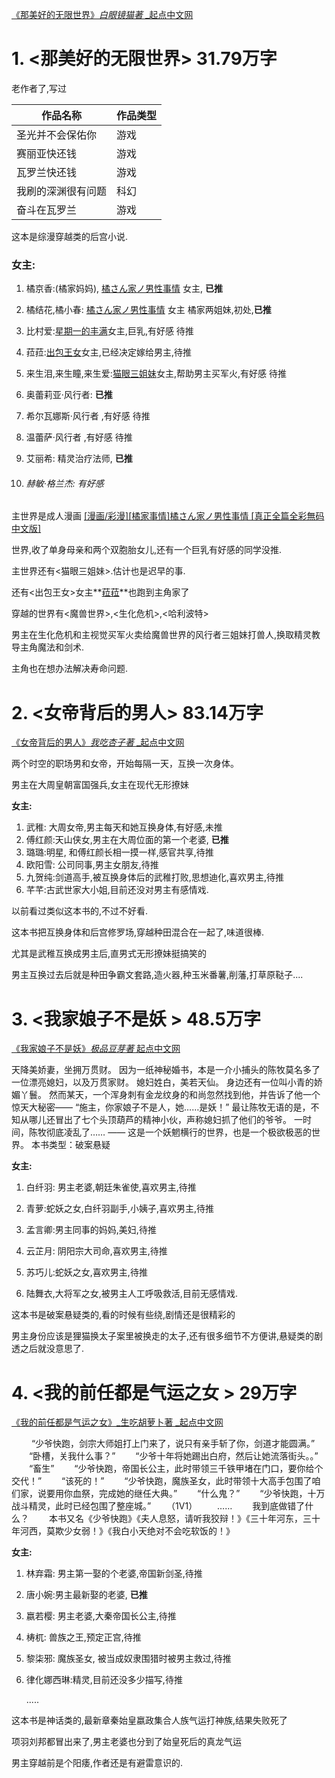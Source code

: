 

[《那美好的无限世界》_白眼镜猫著_   _起点中文网](https://book.qidian.com/info/1025092132)

# 1. <那美好的无限世界>   31.79万字

老作者了,写过

| 作品名称           | 作品类型 |
| ------------------ | -------- |
| 圣光并不会保佑你   | 游戏     |
| 赛丽亚快还钱       | 游戏     |
| 瓦罗兰快还钱       | 游戏     |
| 我刷的深渊很有问题 | 科幻     |
| 奋斗在瓦罗兰       | 游戏     |

这本是综漫穿越类的后宫小说.

### **女主:** 

1. 橘京香:(橘家妈妈), [橘さん家ノ男性事情](https://www.aixiang99.com/?d=123&p=9148) 女主, **已推**

2. 橘结花,橘小春: [橘さん家ノ男性事情](https://www.aixiang99.com/?d=123&p=9148) 女主 橘家两姐妹,初处,**已推**

3. 比村爱:[星期一的丰满](https://jbh.17qq.com/article/hdfedjibz.html)女主,巨乳,有好感 待推

4. 菈菈:[出包王女](https://baike.baidu.com/item/%E5%87%BA%E5%8C%85%E7%8E%8B%E5%A5%B3/36073?fr=aladdin)女主,已经决定嫁给男主,待推

5. 来生泪,来生瞳,来生爱:[猫眼三姐妹](https://baike.baidu.com/item/%E7%8C%AB%E7%9C%BC%E4%B8%89%E5%A7%90%E5%A6%B9/54341)女主,帮助男主买军火,有好感 待推

6. 奥蕾莉亚·风行者: **已推**

7. 希尔瓦娜斯·风行者  ,有好感 待推

8. 温蕾萨·风行者  ,有好感 待推

9. 艾丽希: 精灵治疗法师, **已推**

10. ###### 赫敏·格兰杰:  有好感 

主世界是成人漫画 [[漫画/彩漫][橘家事情]橘さん家ノ男性事情 [真正全篇全彩無码中文版]](https://www.aixiang99.com/?d=123&p=9148)

世界,收了单身母亲和两个双胞胎女儿,还有一个巨乳有好感的同学没推.

主世界还有<猫眼三姐妹>.估计也是迟早的事.

还有<出包王女>女主**[菈菈](https://baike.baidu.com/item/菈菈·撒塔林·戴比路克)**也跑到主角家了

穿越的世界有<魔兽世界>,<生化危机>,<哈利波特>

男主在生化危机和主视觉买军火卖给魔兽世界的风行者三姐妹打兽人,换取精灵教导主角魔法和剑术.

主角也在想办法解决寿命问题.



# 2. <女帝背后的男人>  83.14万字

[《女帝背后的男人》_我吃杏子著_   _起点中文网](https://book.qidian.com/info/1024338224)

两个时空的职场男和女帝，开始每隔一天，互换一次身体。

男主在大周皇朝富国强兵,女主在现代无形撩妹

**女主:** 

1. 武稚: 大周女帝,男主每天和她互换身体,有好感,未推
2. 傅红颜:天山侠女,男主在大周位面的第一个老婆,  **已推**
3. 璐璐:明星, 和傅红颜长相一摸一样,感官共享,待推
4. 欧阳雪: 公司同事,男主女朋友,待推
5. 九贺纯:剑道高手,被互换身体后的武稚打败,思想迪化,喜欢男主,待推
6. 芊芊:古武世家大小姐,目前还没对男主有感情戏.

以前看过类似这本书的,不过不好看.

这本书把互换身体和后宫修罗场,穿越种田混合在一起了,味道很棒.

尤其是武稚互换成男主后,直男式无形撩妹挺搞笑的

男主互换过去后就是种田争霸文套路,造火器,种玉米番薯,削藩,打草原鞑子....



# 3. <我家娘子不是妖 >  48.5万字

[《我家娘子不是妖》_极品豆芽著_   起点中文网](https://book.qidian.com/info/1024913622)

天降美娇妻，坐拥万贯财。
因为一纸神秘婚书，本是一介小捕头的陈牧莫名多了一位漂亮媳妇，以及万贯家财。
媳妇姓白，美若天仙。
身边还有一位叫小青的娇媚丫鬟。
然而某天，一个浑身刺有金龙纹身的和尚忽然找到他，并告诉了他一个惊天大秘密——
“施主，你家娘子不是人，她……是妖！”
最让陈牧无语的是，不知从哪儿还冒出了七个头顶葫芦的精神小伙，声称媳妇抓了他们的爷爷。
一时间，陈牧彻底凌乱了……
——
这是一个妖魍横行的世界，也是一个极欲极恶的世界。
本书类型：破案悬疑



**女主:** 

1. 白纤羽: 男主老婆,朝廷朱雀使,喜欢男主,待推

2. 青萝:蛇妖之女,白纤羽副手,小姨子,喜欢男主,待推

3. 孟言卿:男主同事的妈妈,美妇,待推  

4. 云芷月: 阴阳宗大司命,喜欢男主,待推  

5. 苏巧儿:蛇妖之女,喜欢男主,待推  

6. 陆舞衣,大将军之女,被男主人工呼吸救活,目前无感情戏.

   

这本书是破案悬疑类的,看的时候有些绕,剧情还是很精彩的

男主身份应该是狸猫换太子案里被换走的太子,还有很多细节不方便讲,悬疑类的剧透之后就没意思了.



# 4. <我的前任都是气运之女 >  29万字

[《我的前任都是气运之女》_生吃胡萝卜著   _起点中文网](https://book.qidian.com/info/1024670340)

　　 “少爷快跑，剑宗大师姐打上门来了，说只有亲手斩了你，剑道才能圆满。”
　　“卧槽，关我什么事？”
　　“少爷十年将她踢出白府，然后让她流落街头。。”
　　“畜生”
　　“少爷快跑，帝国长公主，此时带领三千铁甲堵在门口，要你给个交代！”
　　“该死的！”
　　“少爷快跑，魔族圣女，此时带领十大高手包围了咱们家，说要用你血祭，完成她的继任大典。”
　　“什么鬼？”
　　“少爷快跑，十万战斗精灵，此时已经包围了整座城。”
　　（1V1）
　　……
　　我到底做错了什么？
　　本书又名《少爷快跑》《夫人息怒，请听我狡辩！》《三十年河东，三十年河西，莫欺少女弱！》《我白小天绝对不会吃软饭的！》

**女主:** 

1. 林弃霜: 男主第一娶的个老婆,帝国新剑圣,待推  

2. 唐小婉:男主最新娶的老婆, **已推**

3. 嬴若樱: 男主老婆,大秦帝国长公主,待推  

4. 梼杌: 兽族之王,预定正宫,待推  

5. 黎柒邪: 魔族圣女, 被当成奴隶围猎时被男主救过,待推  

6. 律化娜西琳:精灵,目前还没多少描写,待推  

   .....

   

这本书是神话类的,最新章秦始皇嬴政集合人族气运打神族,结果失败死了

项羽刘邦都冒出来了,男主老婆也分到了始皇死后的真龙气运

男主穿越前是个阳痿,作者还是有避雷意识的.








